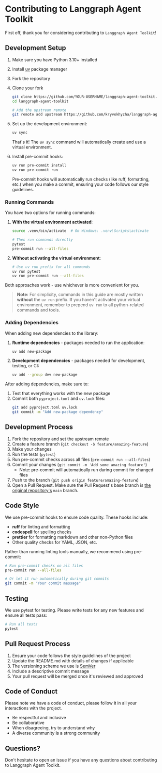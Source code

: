 # Contributing to Langgraph Agent Toolkit

First off, thank you for considering contributing to `Langgraph Agent Toolkit`!

## Development Setup

1.  Make sure you have Python 3.10+ installed
2.  Install [uv](https://docs.astral.sh/uv/getting-started/installation/)
    package manager
3.  Fork the repository
4.  Clone your fork

    ```bash
    git clone https://github.com/YOUR-USERNAME/langgraph-agent-toolkit.git
    cd langgraph-agent-toolkit

    # Add the upstream remote
    git remote add upstream https://github.com/kryvokhyzha/langgraph-agent-toolkit.git
    ```

5.  Set up the development environment:

    ```bash
    uv sync
    ```

    That's it! The `uv sync` command will automatically create and use a virtual
    environment.

6.  Install pre-commit hooks:

    ```bash
    uv run pre-commit install
    uv run pre-commit run
    ```

    Pre-commit hooks will automatically run checks (like ruff, formatting, etc.)
    when you make a commit, ensuring your code follows our style guidelines.

### Running Commands

You have two options for running commands:

1.  **With the virtual environment activated**:

    ```bash
    source .venv/bin/activate  # On Windows: .venv\Scripts\activate

    # Then run commands directly
    pytest
    pre-commit run --all-files
    ```

2.  **Without activating the virtual environment**:
    ```bash
    # Use uv run prefix for all commands
    uv run pytest
    uv run pre-commit run --all-files
    ```

Both approaches work - use whichever is more convenient for you.

> **Note:** For simplicity, commands in this guide are mostly written
> **without** the `uv run` prefix. If you haven't activated your virtual
> environment, remember to prepend `uv run` to all python-related commands and
> tools.

### Adding Dependencies

When adding new dependencies to the library:

1.  **Runtime dependencies** - packages needed to run the application:

    ```bash
    uv add new-package
    ```

2.  **Development dependencies** - packages needed for development, testing, or
    CI:
    ```bash
    uv add --group dev new-package
    ```

After adding dependencies, make sure to:

1.  Test that everything works with the new package
2.  Commit both `pyproject.toml` and `uv.lock` files:
    ```bash
    git add pyproject.toml uv.lock
    git commit -m "Add new-package dependency"
    ```

## Development Process

1. Fork the repository and set the upstream remote
2. Create a feature branch (`git checkout -b feature/amazing-feature`)
3. Make your changes
4. Run the tests (`pytest`)
5. Run pre-commit checks across all files (`pre-commit run --all-files`)
6. Commit your changes (`git commit -m 'Add some amazing feature'`)
   - Note: pre-commit will automatically run during commit for changed files
7. Push to the branch (`git push origin feature/amazing-feature`)
8. Open a Pull Request. Make sure the Pull Request's base branch is
   [the original repository's](https://github.com/kryvokhyzha/langgraph-agent-toolkit/)
   `main` branch.

## Code Style

We use pre-commit hooks to ensure code quality. These hooks include:

- **ruff** for linting and formatting
- **codespell** for spelling checks
- **prettier** for formatting markdown and other non-Python files
- Other quality checks for YAML, JSON, etc.

Rather than running linting tools manually, we recommend using pre-commit:

```bash
# Run pre-commit checks on all files
pre-commit run --all-files

# Or let it run automatically during git commits
git commit -m "Your commit message"
```

## Testing

We use pytest for testing. Please write tests for any new features and ensure
all tests pass:

```bash
# Run all tests
pytest
```

## Pull Request Process

1. Ensure your code follows the style guidelines of the project
2. Update the README.md with details of changes if applicable
3. The versioning scheme we use is [SemVer](http://semver.org/)
4. Include a descriptive commit message
5. Your pull request will be merged once it's reviewed and approved

## Code of Conduct

Please note we have a code of conduct, please follow it in all your interactions
with the project.

- Be respectful and inclusive
- Be collaborative
- When disagreeing, try to understand why
- A diverse community is a strong community

## Questions?

Don't hesitate to open an issue if you have any questions about contributing to
Langgraph Agent Toolkit.
